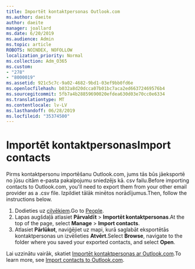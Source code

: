 ```yaml
---
title: Importēt kontaktpersonas Outlook.com
ms.author: daeite
author: daeite
manager: joallard
ms.date: 6/20/2019
ms.audience: Admin
ms.topic: article
ROBOTS: NOINDEX, NOFOLLOW
localization_priority: Normal
ms.collection: Adm_O365
ms.custom:
- "278"
- "8000019"
ms.assetid: 921c5c7c-9a02-4682-9bd1-03ef9bb0fd6e
ms.openlocfilehash: b032a8d20dcca07b01bc7aca2ed66372469576b4
ms.sourcegitcommit: 5fb7a4b28859690020efdea630d03e70cc0e6334
ms.translationtype: MT
ms.contentlocale: lv-LV
ms.lasthandoff: 06/28/2019
ms.locfileid: "35374500"
---
```

# <a name="import-contacts"></a><span data-ttu-id="90896-102">Importēt kontaktpersonas</span><span class="sxs-lookup"><span data-stu-id="90896-102">Import contacts</span></span>

<span data-ttu-id="90896-103">Pirms kontaktpersonu importēšanu Outlook.com, jums tās būs jāeksportē no jūsu citām e-pasta pakalpojumu sniedzējs kā. csv failu.</span><span class="sxs-lookup"><span data-stu-id="90896-103">Before importing contacts to Outlook.com, you'll need to export them from your other email provider as a .csv file.</span></span> <span data-ttu-id="90896-104">Izpildiet tālāk minētos norādījumus.</span><span class="sxs-lookup"><span data-stu-id="90896-104">Then, follow the instructions below.</span></span>
  
1. <span data-ttu-id="90896-105">Dodieties uz [cilvēkiem](https://outlook.live.com/people/).</span><span class="sxs-lookup"><span data-stu-id="90896-105">Go to [People](https://outlook.live.com/people/).</span></span>
2. <span data-ttu-id="90896-106">Lapas augšdaļā atlasiet **Pārvaldīt** \> **Importēt kontaktpersonas**.</span><span class="sxs-lookup"><span data-stu-id="90896-106">At the top of the page, select **Manage** \> **Import contacts**.</span></span>
3. <span data-ttu-id="90896-107">Atlasiet **Pārlūkot**, naviģējiet uz mapi, kurā saglabāt eksportētās kontaktpersonas un izvēlieties **Atvērt**.</span><span class="sxs-lookup"><span data-stu-id="90896-107">Select **Browse**, navigate to the folder where you saved your exported contacts, and select **Open**.</span></span>

<span data-ttu-id="90896-108">Lai uzzinātu vairāk, skatiet [Importēt kontaktpersonas ar Outlook.com](https://support.office.com/article/285a3b55-8d93-4ac8-93df-43fffd13b2f1?wt.mc_id=Office_Outlook_com_Alchemy).</span><span class="sxs-lookup"><span data-stu-id="90896-108">To learn more, see [Import contacts to Outlook.com](https://support.office.com/article/285a3b55-8d93-4ac8-93df-43fffd13b2f1?wt.mc_id=Office_Outlook_com_Alchemy).</span></span>